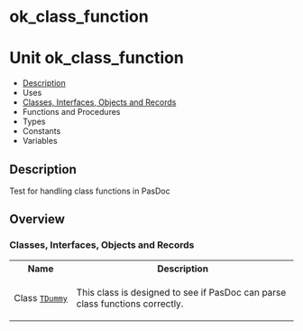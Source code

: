 # ok\_class\_function


# Unit ok\_class\_function

- [Description](#PasDoc-Description)
- Uses
- [Classes, Interfaces, Objects and Records](#PasDoc-Classes)
- Functions and Procedures
- Types
- Constants
- Variables

<span id="PasDoc-Description"/>

## Description
Test for handling class functions in PasDoc<span id="PasDoc-Uses"/>

## Overview

### Classes, Interfaces, Objects and Records
<span id="PasDoc-Classes"/>


<table>
<tr class="listheader">
<th class="itemname">Name</th>
<th class="itemdesc">Description</th>
</tr>
<tr>

<td>

Class&nbsp;[`TDummy`](ok_class_function.TDummy.md)
</td>

<td>

This class is designed to see if PasDoc can parse class functions correctly.
</td>
</tr>
</table>
